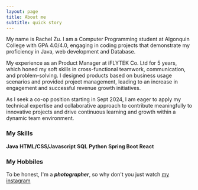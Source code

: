 ```yaml
---
layout: page
title: About me
subtitle: quick story
---
```


My name is Rachel Zu. I am a Computer Programming student at Algonquin College with GPA 4.0/4.0, engaging in coding projects that demonstrate my proficiency in Java, web development and Database.

My experience as an Product Manager at iFLYTEK Co. Ltd for 5 years, which honed my soft skills in cross-functional teamwork, communication, and problem-solving. I designed products based on business usage scenarios and provided project management, leading to an increase in engagement and successful revenue growth initiatives.

As I seek a co-op position starting in Sept 2024, I am eager to apply my technical expertise and collaborative approach to contribute meaningfully to innovative projects and drive continuous learning and growth within a dynamic team environment.


### My Skills
**Java**
**HTML/CSS/Javascript**
**SQL**
**Python**
**Spring Boot**
**React**

### My Hobbiles
To be honest, I'm a _**photographer**_, so why don't you just watch [my instagram](https://www.instagram.com/rachel0227/) 
